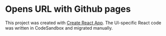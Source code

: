 # Opens URL with Github pages 

This project was created with [Create React App](https://github.com/facebook/create-react-app).
The UI-specific React code was written in CodeSandbox and migrated manually.
